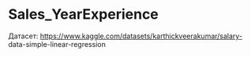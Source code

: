 # Sales_YearExperience
Датасет: https://www.kaggle.com/datasets/karthickveerakumar/salary-
data-simple-linear-regression

